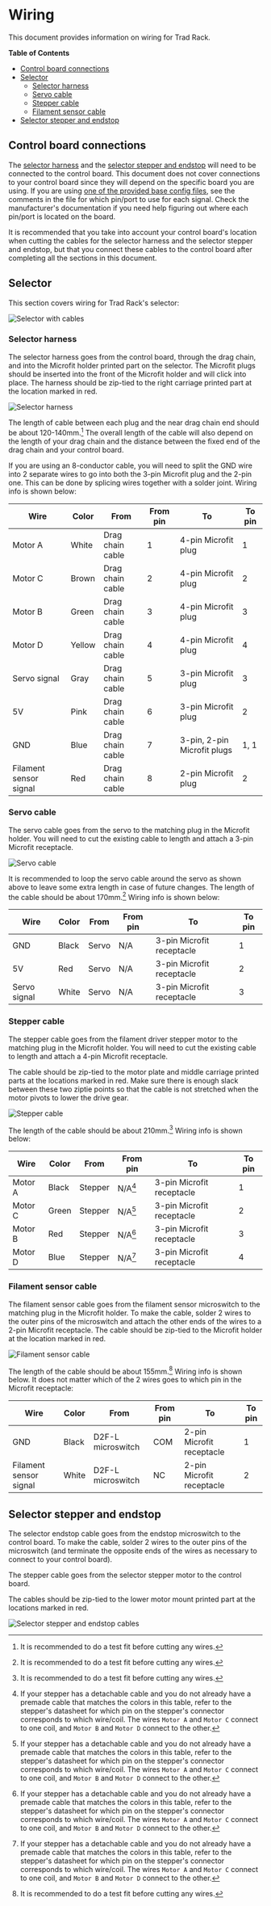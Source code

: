 # Wiring

This document provides information on wiring for Trad Rack.

**Table of Contents**
- [Control board connections](#control-board-connections)
- [Selector](#selector)
  - [Selector harness](#selector-harness)
  - [Servo cable](#servo-cable)
  - [Stepper cable](#stepper-cable)
  - [Filament sensor cable](#filament-sensor-cable)
- [Selector stepper and endstop](#selector-stepper-and-endstop)

## Control board connections

The [selector harness](#selector-harness) and the
[selector stepper and endstop](#selector-stepper-and-endstop) will
need to be connected to the control board. This document does not
cover connections to your control board since they will depend on the
specific board you are using. If you are using
[one of the provided base config files](/Klipper_Stuff/klipper_config/base_config_options/),
see the comments in the file for which pin/port to use for each
signal. Check the manufacturer's documentation if you need help
figuring out where each pin/port is located on the board.

It is recommended that you take into account your control board's
location when cutting the cables for the selector harness and the
selector stepper and endstop, but that you connect these cables to the
control board after completing all the sections in this document.

## Selector

This section covers wiring for Trad Rack's selector:

![Selector with cables](images/wiring/selector_with_cables.png?raw=true)

### Selector harness

The selector harness goes from the control board, through the drag
chain, and into the Microfit holder printed part on the selector. The
Microfit plugs should be inserted into the front of the Microfit
holder and will click into place. The harness should be zip-tied to
the right carriage printed part at the location marked in red.

![Selector harness](images/wiring/selector_harness.png?raw=true)

The length of cable between each plug and the near drag chain end
should be about 120-140mm.[^1] The overall length of the cable will
also depend on the length of your drag chain and the distance between
the fixed end of the drag chain and your control board.

[^1]: It is recommended to do a test fit before cutting any wires.

If you are using an 8-conductor cable, you will need to split the GND
wire into 2 separate wires to go into both the 3-pin Microfit plug and
the 2-pin one. This can be done by splicing wires together with a
solder joint. Wiring info is shown below:

| Wire                      | Color     | From              | From pin  | To                            | To pin    |
| ---                       | ---       | ---               | ---       | ---                           | ---       |
| Motor A                   | White     | Drag chain cable  | 1         | 4-pin Microfit plug           | 1         |
| Motor C                   | Brown     | Drag chain cable  | 2         | 4-pin Microfit plug           | 2         |
| Motor B                   | Green     | Drag chain cable  | 3         | 4-pin Microfit plug           | 3         |
| Motor D                   | Yellow    | Drag chain cable  | 4         | 4-pin Microfit plug           | 4         |
| Servo signal              | Gray      | Drag chain cable  | 5         | 3-pin Microfit plug           | 3         |
| 5V                        | Pink      | Drag chain cable  | 6         | 3-pin Microfit plug           | 2         |
| GND                       | Blue      | Drag chain cable  | 7         | 3-pin, 2-pin Microfit plugs   | 1, 1      |
| Filament sensor signal    | Red       | Drag chain cable  | 8         | 2-pin Microfit plug           | 2         |

### Servo cable

The servo cable goes from the servo to the matching plug in the
Microfit holder. You will need to cut the existing cable to length and
attach a 3-pin Microfit receptacle.

![Servo cable](images/wiring/servo_cable.png?raw=true)

It is recommended to loop the servo cable around the servo as shown
above to leave some extra length in case of future changes. The length
of the cable should be about 170mm.[^1] Wiring info is shown below:

| Wire          | Color | From  | From pin  | To                        | To pin    |
| ---           | ---   | ---   | ---       | ---                       | ---       |
| GND           | Black | Servo | N/A       | 3-pin Microfit receptacle | 1         |
| 5V            | Red   | Servo | N/A       | 3-pin Microfit receptacle | 2         |
| Servo signal  | White | Servo | N/A       | 3-pin Microfit receptacle | 3         |

### Stepper cable

The stepper cable goes from the filament driver stepper motor to the
matching plug in the Microfit holder. You will need to cut the
existing cable to length and attach a 4-pin Microfit receptacle.

The cable should be zip-tied to the motor plate and middle carriage
printed parts at the locations marked in red. Make sure there is
enough slack between these two ziptie points so that the cable is not
stretched when the motor pivots to lower the drive gear.

![Stepper cable](images/wiring/stepper_cable.png?raw=true)

The length of the cable should be about 210mm.[^1] Wiring info is
shown below:

| Wire          | Color | From      | From pin  | To                        | To pin    |
| ---           | ---   | ---       | ---       | ---                       | ---       |
| Motor A       | Black | Stepper   | N/A[^2]   | 3-pin Microfit receptacle | 1         |
| Motor C       | Green | Stepper   | N/A[^2]   | 3-pin Microfit receptacle | 2         |
| Motor B       | Red   | Stepper   | N/A[^2]   | 3-pin Microfit receptacle | 3         |
| Motor D       | Blue  | Stepper   | N/A[^2]   | 3-pin Microfit receptacle | 4         |

[^2]: If your stepper has a detachable cable and you do not already
have a premade cable that matches the colors in this table, refer to
the stepper's datasheet for which pin on the stepper's connector
corresponds to which wire/coil. The wires `Motor A` and `Motor C`
connect to one coil, and `Motor B` and `Motor D` connect to the other.

### Filament sensor cable

The filament sensor cable goes from the filament sensor microswitch
to the matching plug in the Microfit holder. To make the cable, solder
2 wires to the outer pins of the microswitch and attach the other ends
of the wires to a 2-pin Microfit receptacle. The cable should be
zip-tied to the Microfit holder at the location marked in red.

![Filament sensor cable](images/wiring/filament_sensor_cable.png?raw=true)

The length of the cable should be about 155mm.[^1] Wiring info is
shown below. It does not matter which of the 2 wires goes to which
pin in the Microfit receptacle:

| Wire                      | Color | From              | From pin  | To                        | To pin    |
| ---                       | ---   | ---               | ---       | ---                       | ---       |
| GND                       | Black | D2F-L microswitch | COM       | 2-pin Microfit receptacle | 1         |
| Filament sensor signal    | White | D2F-L microswitch | NC        | 2-pin Microfit receptacle | 2         |

## Selector stepper and endstop

The selector endstop cable goes from the endstop microswitch to the
control board. To make the cable, solder 2 wires to the outer pins of
the microswitch (and terminate the opposite ends of the wires as
necessary to connect to your control board).

The stepper cable goes from the selector stepper motor to the
control board.

The cables should be zip-tied to the lower motor mount printed part
at the locations marked in red.

![Selector stepper and endstop cables](images/wiring/selector_stepper_and_endstop_cables.png?raw=true)
